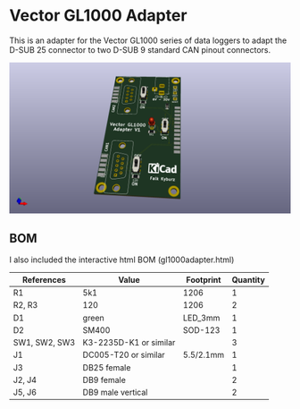 # Vector GL1000 Adapter

This is an adapter for the Vector GL1000 series of data loggers to adapt the D-SUB 25 connector to two 
D-SUB 9 standard CAN pinout connectors.

![gl1000adapter render](gl1000adapter.png)

## BOM

I also included the interactive html BOM (gl1000adapter.html) 

| References     | Value                     | Footprint | Quantity |
|----------------|---------------------------|-----------|----------|
| R1             | 5k1                       | 1206      | 1        |
| R2, R3         | 120                       | 1206      | 2        |
| D1             | green                     | LED_3mm   | 1        |
| D2             | SM400                     | SOD-123   | 1        |
| SW1, SW2, SW3  | K3-2235D-K1 or similar    |           | 3        |
| J1             | DC005-T20 or similar      | 5.5/2.1mm | 1        |
| J3             | DB25 female               |           | 1        |
| J2, J4         | DB9 female                |           | 2        |
| J5, J6         | DB9 male vertical         |           | 2        |
